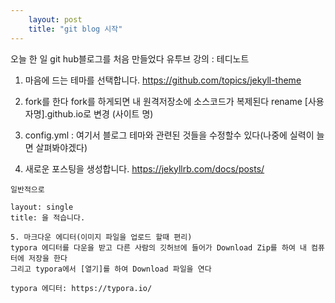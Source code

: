 ```yaml
---
    layout: post
    title: "git blog 시작"
---
```


  오늘 한 일
  git hub블로그를 처음 만들었다
  유투브 강의 : 테디노트 

  1. 마음에 드는 테마를 선택합니다.
  https://github.com/topics/jekyll-theme

  2. fork를 한다
    fork를 하게되면 내 원격저장소에 소스코드가 복제된다
    rename [사용자명].github.io로 변경 (사이트 명)

  3. config.yml : 여기서 블로그 테마와 관련된 것들을 수정할수 있다(나중에 실력이 늘면 살펴봐야겠다)


  4. 새로운 포스팅을 생성합니다.
    https://jekyllrb.com/docs/posts/
  

    일반적으로 

    layout: single
    title: 을 적습니다.

    5. 마크다운 에디터(이미지 파일을 업로드 할때 편리) 
    typora 에디터를 다운을 받고 다른 사람의 깃허브에 들어가 Download Zip를 하여 내 컴퓨터에 저장을 한다
    그리고 typora에서 [열기]를 하여 Download 파일을 연다

    typora 에디터: https://typora.io/
